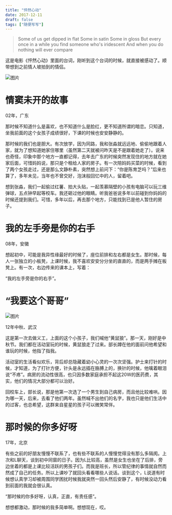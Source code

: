 ```yaml
---
title: "怦然心动"
date: 2017-12-11
draft: false
tags: ["随便写写"]
---
```


> Some of us get dipped in flat
> Some in satin
> Some in gloss
> But every once in a while
> you find someone who's iridescent
> And when you do
> nothing will ever compare

这是电影《怦然心动》里面的台词，刚听到这个台词的时候，就直接被感动了。顺带想到之前情人坡拍到的情侣。

![图片](https://forest-pic.oss-cn-beijing.aliyuncs.com/webimg/202110112131275.webp)



# 情窦未开的故事

02年，广东

那时候不知道什么是喜欢，也不知道什么是脸红，更不知道所谓的暗恋。只知道，坐我前面的这个女孩子成绩很好，下课的时候也安安静静的。

那时候的我们也是胆大。有次放学，因为同路，我和张淼就远远地、偷偷地跟着人家，就为了想知道她家住哪里（虽然第二天就被问昨天是不是跟着她走了）。说来也奇怪，印象中那个地方一直都记得，去年去广东的时候突然发现住的地方就在她家后面，可惜妈妈说，那只是个租给人家的房子。有一次陪妈妈买菜的时候，看到了两个女孩走过，还是那么文静朴素，突然想上前问下：“你是陈育芝吗？”后来也算了，多年未见，当年也不曾交好，泡沫般回忆中的人，留着吧。

想到张淼，我们一起偷过红薯、拍大头贴，一起羡慕隔壁的小孩有电脑可以玩三维弹球，五点钟早起等校车。我还砸过他的眼睛。听我爸爸说多年以前碰到你妈妈的时候还提到我们。可惜，多年以后，再去那个地方，只能找到已是他人暂住的房子。

# 我的左手旁是你的右手

08年，安徽

想起初中，可能是我异性缘最好的时候了，座位前排和左右都是女生。那时候，每人一张独立的小板凳，上课时候，我不喜欢安安分分坐的直直的，而是两手摊在板凳上。有一次，右边传来的课本上，写着：

“我的左手旁是你的右手”。

# “我要这个哥哥”

![图片](https://forest-pic.oss-cn-beijing.aliyuncs.com/webimg/202110112135724.webp)

12年中秋、武汉

这是第一次去做义工，上面的这个小孩子，我们喊他“黄鼠狼”。那一天，刚好是中秋节。我们都在活动室玩的时候，黄鼠狼走了过来。部长蹲在他的面前问他希望和谁玩的时候，他指了指我。

活动室的生活看似欢乐，背后却总隐藏着幼小心灵的一次次坚强。护士来打针的时候，才知道，为了打针方便，针头是永远插在胳膊上的，换针的时候，他噙着眼泪说“不疼”。病房的流动性很高，也只因多数家庭承担不起这20W的医药费，其实，他们的情况大部分都可以治好。

回校车上，部长说，那是他第一次选了一个男生到自己病房，而且他比较难哄。因为哪一天，后来，去看了他们两年。虽然喊不出他们的名字，我也只是他们生活中的过客，也总希望，这群来自星星的孩子可以微笑常伴。

# 那时候的你多好呀

17年，北京

有些之前的好朋友慢慢不联系了，也有些不联系的人慢慢觉得没有那么多隔阂。上次和L聊天，谈到初中同窗的日子。因为L比较高，虽然是女生也坐在了后排，旁边坐着的都是上课比较活跃的男孩子们。而我是班长，所以管纪律的事情就自然而然成了自己的任务。所以上课吵了就回头看看哪些人说话。谈到这个，L说道有时候想认真学习却被周围同学困扰时候我就突然一回头然后安静了，有时候没动力看到前面的我就会很认真。

“那时候的你多好呀，认真，正直，有责任感”。

想想都激动，那时候的我多简单啊。想想现在，哎。



